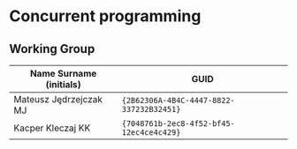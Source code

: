 # Concurrent programming

## Working Group

| Name Surname (initials) | GUID                                     |
| ----------------------- | ---------------------------------------- |
| Mateusz Jędrzejczak MJ  | `{2B62306A-4B4C-4447-8822-337232B32451}` |
| Kacper Kleczaj     KK   | `{7048761b-2ec8-4f52-bf45-12ec4ce4c429}` |